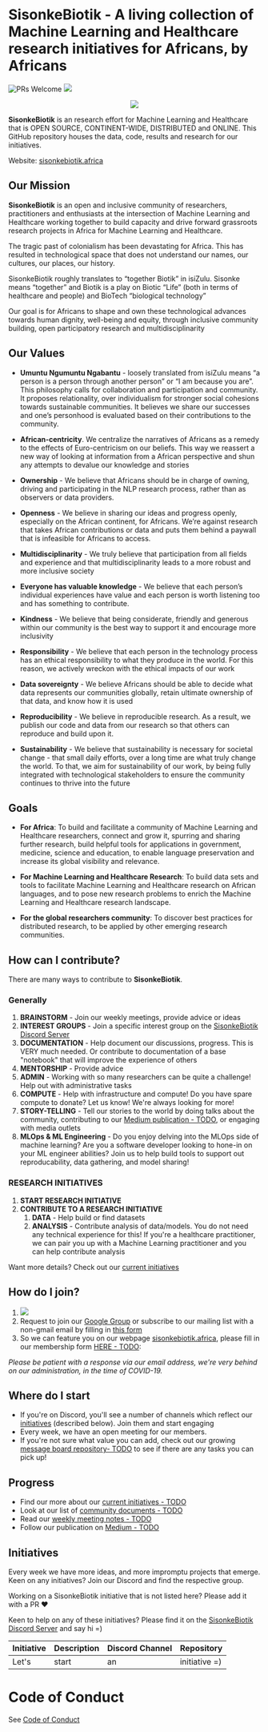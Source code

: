  # SisonkeBiotik - A living collection of Machine Learning and Healthcare research initiatives for Africans, by Africans


![PRs Welcome](https://img.shields.io/badge/PRs-welcome-brightgreen.svg)
[![](https://img.shields.io/discord/808957148284321833?label=Join%20chat%20-%20Discord)](https://discord.gg/YKDeK2QeUB)

<div align="center">
<img src="https://www.startpage.com/av/proxy-image?piurl=https%3A%2F%2Fimages2.minutemediacdn.com%2Fimage%2Fupload%2Fc_fit%2Cf_auto%2Cfl_lossy%2Cq_auto%2Cw_728%2Fv1555999902%2Fshape%2Fmentalfloss%2Fconstruction_8.gif%3Fitok%3Di0AHeyO3&sp=1619426074T8210839b62f6505dd220cfa81cfbd4f6794bb1412aef9926ffb48e3964b32ccc" >
</div>

**SisonkeBiotik** is an research effort for Machine Learning and Healthcare that is OPEN SOURCE, CONTINENT-WIDE, DISTRIBUTED and ONLINE. This GitHub repository houses the data, code, results and research for our initiatives.

Website: [sisonkebiotik.africa](https://sisonkebiotik.africa)

## Our Mission

**SisonkeBiotik** is an open and inclusive community of researchers, practitioners and enthusiasts at the intersection of Machine Learning and Healthcare working together to build capacity and drive forward grassroots research projects in Africa for Machine Learning and Healthcare.   

The tragic past of colonialism has been devastating for Africa. This has resulted in technological space that does not understand our names, our cultures, our places, our history. 

SisonkeBiotik roughly translates to “together Biotik” in isiZulu. Sisonke means “together” and Biotik is a play on Biotic “Life” (both in terms of healthcare and people) and BioTech “biological technology”

Our goal is for Africans to shape and own these technological advances towards human dignity, well-being and equity, through inclusive community building, open participatory research and multidisciplinarity


## Our Values 

- **Umuntu Ngumuntu Ngabantu** - loosely translated from isiZulu means “a person is a person through another person” or “I am because you are”. This philosophy calls for collaboration and participation and community. It proposes relationality, over individualism for stronger social cohesions towards sustainable communities. It believes we share our successes and one’s personhood is evaluated based on their contributions to the community.  

- **African-centricity**. We centralize the narratives of Africans as a remedy to the effects of Euro-centricism on our beliefs. This way we reassert a new way of looking at information from a African perspective and shun any attempts to devalue our knowledge and stories

- **Ownership** - We believe that Africans should be in charge of owning, driving and participating in the NLP research process, rather than as observers or data providers. 

- **Openness** - We believe in sharing our ideas and progress openly, especially on the African continent, for Africans. We’re against research that takes African contributions or data and puts them behind a paywall that is infeasible for Africans to access. 

- **Multidisciplinarity** - We truly believe that participation from all fields and experience and that multidisciplinarity leads to a more robust and more inclusive society

- **Everyone has valuable knowledge** - We believe that each person’s individual experiences have value and each person is worth listening too and has something to contribute. 

- **Kindness** - We believe that being considerate, friendly and generous within our community is the best way to support it and encourage more inclusivity

- **Responsibility** - We believe that each person in the technology process has an ethical responsibility to what they produce in the world. For this reason, we actively wreckon with the ethical impacts of our work

- **Data sovereignty** - We believe Africans should be able to decide what data represents our communities globally, retain ultimate ownership of that data, and know how it is used

- **Reproducibility** - We believe in reproducible research. As a result, we publish our code and data from our research so that others can reproduce and build upon it.  

- **Sustainability** - We believe that sustainability is necessary for societal change - that small daily efforts, over a long time are what truly change the world. To that, we aim for sustainability of our work, by being fully integrated with technological stakeholders to ensure the community continues to thrive into the future 



## Goals

- **For Africa**: To build and facilitate a community of Machine Learning and Healthcare researchers, connect and grow it, spurring and sharing further research, build helpful tools for applications in government, medicine, science and education, to enable language preservation and increase its global visibility and relevance. 

- **For Machine Learning and Healthcare Research**: To build data sets and tools to facilitate Machine Learning and Healthcare research on African languages, and to pose new research problems to enrich the Machine Learning and Healthcare research landscape.

- **For the global researchers community**: To discover best practices for distributed research, to be applied by other emerging research communities.

## How can I contribute?

There are many ways to contribute to **SisonkeBiotik**.

### Generally 
1. **BRAINSTORM** - Join our weekly meetings, provide advice or ideas
2. **INTEREST GROUPS** - Join a specific interest group on the [SisonkeBiotik Discord Server](https://discord.gg/YKDeK2QeUB)
3. **DOCUMENTATION** - Help document our discussions, progress. This is VERY much needed. Or contribute to documentation of a base "notebook" that will improve the experience of others
4. **MENTORSHIP** - Provide advice
5. **ADMIN** - Working with so many researchers can be quite a challenge! Help out with administrative tasks
6. **COMPUTE** - Help with infrastructure and compute! Do you have spare compute to donate? Let us know! We're always looking for more!
7. **STORY-TELLING** - Tell our stories to the world by doing talks about the community, contributing to our [Medium publication - TODO](), or engaging with media outlets
8. **MLOps & ML Engineering** - Do you enjoy delving into the MLOps side of machine learning? Are you a software developer looking to hone-in on your ML engineer abilities? Join us to help build tools to support out reproducability, data gathering, and model sharing!

### RESEARCH INITIATIVES  
1. **START RESEARCH INITIATIVE**
2. **CONTRIBUTE TO A RESEARCH INITIATIVE**
   1. **DATA** - Help build or find datasets 
   2. **ANALYSIS** - Contribute analysis of data/models. You do not need any technical experience for this! If you're a healthcare practitioner, we can pair you up with a Machine Learning practitioner and you can help contribute analysis


Want more details? Check out our [current initiatives](https://github.com/SisonkeBiotik-Africa/SisonkeBiotik-Community/blob/master/initiatives.md)

## How do I join?

1. [![](https://img.shields.io/discord/808957148284321833?label=Join%20chat%20-%20Discord)](https://discord.gg/YKDeK2QeUB)
2. Request to join our [Google Group](https://groups.google.com/g/sisonkebiotik) or subscribe to our mailing list with a non-gmail email by filling in [this form](https://forms.gle/3qRMbkcktLSi8k1i7)
3. So we can feature you on our webpage [sisonkebiotik.africa](https://sisonkebiotik.africa), please fill in our membership form [HERE - TODO]():


*Please be patient with a response via our email address, we're very behind on our administration, in the time of COVID-19.*

## Where do I start

- If you're on Discord, you'll see a number of channels which reflect our [initiatives](#initiatives) (described below). Join them and start engaging
- Every week, we have an open meeting for our members.
- If you're not sure what value you can add, check out our growing [message board repository- TODO]() to see if there are any tasks you can pick up!

## Progress

- Find our more about our [current initiatives - TODO]()
- Look at our list of [community documents - TODO]()
- Read our [weekly meeting notes - TODO]()
- Follow our publication on [Medium - TODO]()
## Initiatives

Every week we have more ideas, and more impromptu projects that emerge. Keen on any initiatives? Join our Discord and find the respective group.

Working on a SisonkeBiotik initiative that is not listed here? Please add it with a PR :heart:

Keen to help on any of these initiatives? Please find it on the [SisonkeBiotik Discord Server](https://discord.gg/YKDeK2QeUB) and say hi =) 

| Initiative | Description | Discord Channel | Repository |
|------------|-------------|-----------------|------------|
| Let's         | start           | an               | initiative =)          |
# Code of Conduct

See [Code of Conduct](CODE_OF_CONDUCT.md)
